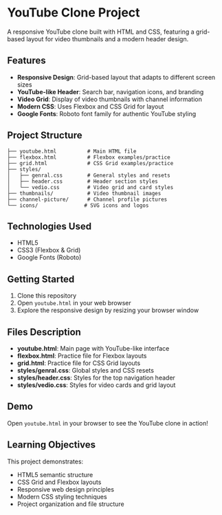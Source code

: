 # YouTube Clone Project

A responsive YouTube clone built with HTML and CSS, featuring a grid-based layout for video thumbnails and a modern header design.

## Features

- **Responsive Design**: Grid-based layout that adapts to different screen sizes
- **YouTube-like Header**: Search bar, navigation icons, and branding
- **Video Grid**: Display of video thumbnails with channel information
- **Modern CSS**: Uses Flexbox and CSS Grid for layout
- **Google Fonts**: Roboto font family for authentic YouTube styling

## Project Structure

```
├── youtube.html          # Main HTML file
├── flexbox.html          # Flexbox examples/practice
├── grid.html             # CSS Grid examples/practice
├── styles/
│   ├── genral.css        # General styles and resets
│   ├── header.css        # Header section styles
│   └── vedio.css         # Video grid and card styles
├── thumbnails/           # Video thumbnail images
├── channel-picture/      # Channel profile pictures
└── icons/               # SVG icons and logos
```

## Technologies Used

- HTML5
- CSS3 (Flexbox & Grid)
- Google Fonts (Roboto)

## Getting Started

1. Clone this repository
2. Open `youtube.html` in your web browser
3. Explore the responsive design by resizing your browser window

## Files Description

- **youtube.html**: Main page with YouTube-like interface
- **flexbox.html**: Practice file for Flexbox layouts
- **grid.html**: Practice file for CSS Grid layouts
- **styles/genral.css**: Global styles and CSS resets
- **styles/header.css**: Styles for the top navigation header
- **styles/vedio.css**: Styles for video cards and grid layout

## Demo

Open `youtube.html` in your browser to see the YouTube clone in action!

## Learning Objectives

This project demonstrates:
- HTML5 semantic structure
- CSS Grid and Flexbox layouts
- Responsive web design principles
- Modern CSS styling techniques
- Project organization and file structure